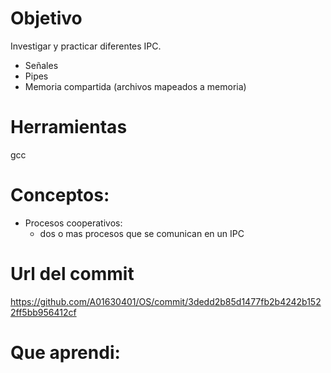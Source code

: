 # Objetivo
Investigar y practicar diferentes IPC.
+ Señales
+ Pipes
+ Memoria compartida (archivos mapeados a memoria)

# Herramientas
gcc

# Conceptos:

+ Procesos cooperativos:
  + dos o mas procesos que se comunican en un IPC
  
# Url del commit
https://github.com/A01630401/OS/commit/3dedd2b85d1477fb2b4242b1522ff5bb956412cf

# Que aprendi:
